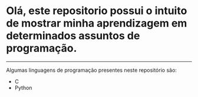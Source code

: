 # Olá, este repositorio possui o intuito de mostrar minha aprendizagem em determinados assuntos de programação.
---
Algumas linguagens de programação presentes neste repositório são:

- C
- Python

